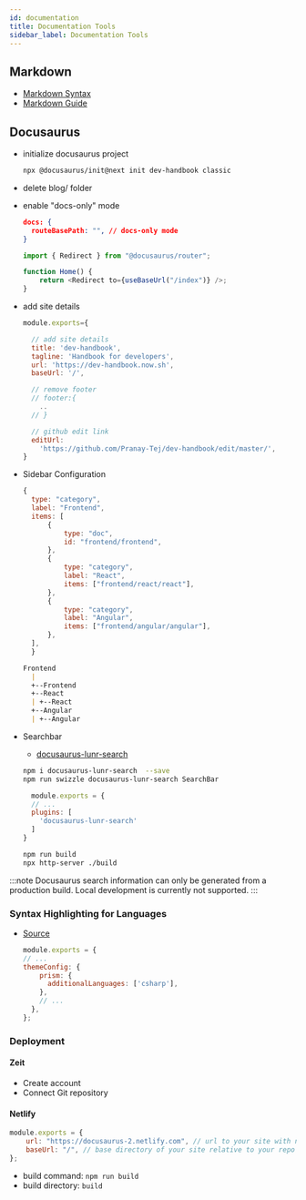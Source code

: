 ```yaml
---
id: documentation
title: Documentation Tools
sidebar_label: Documentation Tools
---
```


## Markdown

-   [Markdown Syntax](https://daringfireball.net/projects/markdown/syntax)
-   [Markdown Guide](https://markdown-guide.readthedocs.io/en/latest/index.html)

## Docusaurus

-   initialize docusaurus project

    ```bash title="terminal"
    npx @docusaurus/init@next init dev-handbook classic

    ```

-   delete blog/ folder
-   enable "docs-only" mode

    ```json title="docusaurus.config"
    docs: {
      routeBasePath: "", // docs-only mode
    }
    ```

    ```js title="index.js"
    import { Redirect } from "@docusaurus/router";

    function Home() {
        return <Redirect to={useBaseUrl("/index")} />;
    }
    ```

-   add site details

    ```js title="docusaurus.config.js"
    module.exports={

      // add site details
      title: 'dev-handbook',
      tagline: 'Handbook for developers',
      url: 'https://dev-handbook.now.sh',
      baseUrl: '/',

      // remove footer
      // footer:{
        ..
      // }

      // github edit link
      editUrl:
        'https://github.com/Pranay-Tej/dev-handbook/edit/master/',
    }
    ```

-   Sidebar Configuration
    ```js sidebar.js
    {
      type: "category",
      label: "Frontend",
      items: [
          {
              type: "doc",
              id: "frontend/frontend",
          },
          {
              type: "category",
              label: "React",
              items: ["frontend/react/react"],
          },
          {
              type: "category",
              label: "Angular",
              items: ["frontend/angular/angular"],
          },
      ],
      }
    ```
    ```md title="Resulting Sidebar"
    Frontend
      | 
      +--Frontend
      +--React
      | +--React
      +--Angular
      | +--Angular
    ```

- Searchbar
  - [docusaurus-lunr-search](https://github.com/lelouch77/docusaurus-lunr-search)
  
  ```bash title="project_folder"
  npm i docusaurus-lunr-search  --save
  npm run swizzle docusaurus-lunr-search SearchBar

  ```
  
  ```js title="docusaurus.config.js"
    module.exports = {
    // ...
    plugins: [
      'docusaurus-lunr-search'
    ]
  }
  ```
  
  ```bash title="project_folder"
  npm run build
  npx http-server ./build

  ```
:::note
Docusaurus search information can only be generated from a production build. Local development is currently not supported.
:::

### Syntax Highlighting for Languages
- [Source](https://v2.docusaurus.io/docs/markdown-features/#syntax-highlighting)
  ```js title="docusaurus.config.js"
  module.exports = {
  // ...
  themeConfig: {
      prism: {
        additionalLanguages: ['csharp'],
      },
      // ...
    },
  };
  ```

### Deployment

#### Zeit

-   Create account
-   Connect Git repository

#### Netlify

  ```js title="docusaurus.config.js"
  module.exports = {
      url: "https://docusaurus-2.netlify.com", // url to your site with no trailing slash
      baseUrl: "/", // base directory of your site relative to your repo
  };
  ```

-   build command: `npm run build`
-   build directory: `build`
